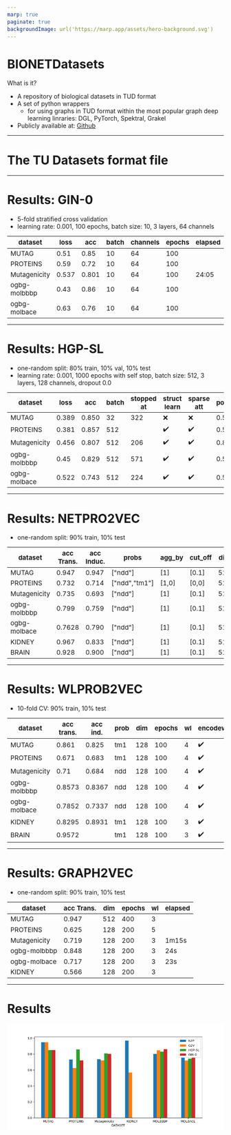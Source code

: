 ```yaml
---
marp: true
paginate: true
backgroundImage: url('https://marp.app/assets/hero-background.svg')
---
```


<style>
td {
  font-size: 15px
}
th {
  font-size: 15px
}
</style>

# BIONETDatasets

What is it?
- A repository of biological datasets in TUD format
- A set of python wrappers 
    + for using graphs in TUD format within the most popular graph deep learning linraries: DGL, PyTorch, Spektral, Grakel
- Publicly available at: [Github](https://github.com/giordamaug/BIONETdatasets)


---
# The TU Datasets format file

---
# Results: GIN-0

-  5-fold stratified cross validation
- learning rate: 0.001, 100 epochs, batch size: 10, 3 layers, 64 channels

|dataset|loss                         |acc   | batch | channels | epochs | elapsed |
|-------|-----------------------------|------|------|------|------|------|
|MUTAG  |0.51                         |0.85  | 10   | 64   | 100  |
|PROTEINS|0.59                        |0.72  | 10   | 64   | 100  |
|Mutagenicity    |   0.537 | 0.801 | 10   | 64   | 100  | 24:05
|ogbg-molbbbp|0.43                    |0.86  | 10   | 64   | 100  |
|ogbg-molbace|0.63                    |0.76  | 10   | 64   | 100  |

---

# Results: HGP-SL

- one-random split: 80% train, 10% val, 10% test
- learning rate: 0.001, 1000 epochs with self stop, batch size: 512, 3 layers, 128 channels, dropout 0.0



|dataset        |loss                    |acc   | batch | stopped at | struct learn | sparse att | pool_ratio | elapsed |
|---------------|------------------------|------|-------|------------|----|---|----|----|
|MUTAG          |0.389                   |0.850 | 32    | 322        | :x:  | :x: | 0.5 | 105s
|PROTEINS       |0.381                   |0.857 | 512   |            | :heavy_check_mark:  |:heavy_check_mark: | 0.5 |
|Mutagenicity       |0.456 | 0.807| 512   |  206     | :heavy_check_mark:  |:heavy_check_mark: | 0.8 | 7499
|ogbg-molbbbp   |0.45 | 0.829  | 512   | 571        |:heavy_check_mark:  |:heavy_check_mark: |0.5 |1344s
|ogbg-molbace   | 0.522                  |0.743 | 512   | 224      | :heavy_check_mark:  |:heavy_check_mark: |0.5 | 3403s

----

# Results: NETPRO2VEC

-  one-random split: 90% train, 10% test

|dataset| acc Trans.   | acc Induc. | probs | agg_by | cut_off | dim | encodew | epochs | extr| min_count | v_label | elapsed |
|---|----|----|----|----|----|----|----|----|----|----|----|---|
|MUTAG  | 0.947  | 0.947   | ["ndd"] | [1] | [0.1] | 512 | :x: | 400 | [2,2] |  1 | label | |
|PROTEINS| 0.732 | 0.714 |  ["ndd","tm1"] | [1,0] | [0,0] | 512 | :x: | 200 | [2,2] |  2 | label | |
|Mutagenicity    | 0.735 | 0.693 | ["ndd"] | [1] | [0.1] | 512 | :x: | 400 | [2,2] |  1 | label | |
|ogbg-molbbbp| 0.799 | 0.759 | ["ndd"] | [1] | [0.1] | 512 | :x: | 400 | [2,2] |  1 | label ||
|ogbg-molbace| 0.7628  | 0.790   | ["ndd"] | [1] | [0.1] | 512 | :x: | 400 | [2,2] |  1 | label | |
|KIDNEY  | 0.967  | 0.833   | ["ndd"] | [1] | [0.1] | 512 | :x: | 400 | [2,2] |  1 | label ||
|BRAIN  | 0.928  | 0.900 | ["ndd"] | [1] | [0.1] | 512 | :x: | 400 | [2,2] |  1 | label ||

---
# Results: WLPROB2VEC

-  10-fold CV: 90% train, 10% test

| dataset | acc trans.   | acc ind.   | prob | dim | epochs | wl | encodew | elapsed |
|---|---|---|---|---|---|---|---|---|
|MUTAG  | 0.861 | 0.825 | tm1 | 128  | 100 | 4 | :heavy_check_mark: | 11s |
|PROTEINS| 0.671 | 0.683 | tm1 | 128  | 100 | 4 | :heavy_check_mark: | 1m41s`` |
|Mutagenicity    | 0.71 | 0.684 | ndd | 128  | 100 | 4 | :heavy_check_mark: |  |
|ogbg-molbbbp| 0.8573 | 0.8367 | ndd | 128  | 100 | 4 | :heavy_check_mark: | 3m |
|ogbg-molbace| 0.7852 | 0.7337 |  ndd | 128  | 100 | 4 | :heavy_check_mark: | 3m |
|KIDNEY  | 0.8295  | 0.8931 |  tm1 | 128  | 100 | 3 | :heavy_check_mark: | 27m |
|BRAIN  | 0.9572 |   |  tm1 | 128  | 100 | 3 | :heavy_check_mark: |   |

---

# Results: GRAPH2VEC

-  one-random split: 90% train, 10% test

|dataset| acc Trans.   | dim | epochs | wl | elapsed|
|---|----|---|---|---|----|
|MUTAG  | 0.947  |  512  | 400 | 3 |   |
|PROTEINS| 0.625 | 128  | 200 | 5 |   |
|Mutagenicity    | 0.719 | 128  | 200 | 3 | 1m15s |
|ogbg-molbbbp| 0.848 |  128  | 200 | 3 | 24s |
|ogbg-molbace| 0.717 |  128  | 200 | 3 | 23s |
|KIDNEY  | 0.566  |  128  | 200 | 3 |

---


# Results

![width:880px height:400px](img/results.png)
